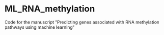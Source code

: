 # ML_RNA_methylation
Code for the manuscript "Predicting genes associated with RNA methylation pathways using machine learning"
